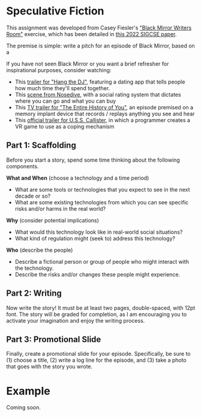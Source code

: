 # Speculative Fiction

This assignment was developed from Casey Fiesler's ["Black Mirror Writers Room"](https://medium.com/cuinfoscience/the-black-mirror-writers-room-the-case-and-caution-for-ethical-speculation-in-cs-education-5c81d05d2c67) exercise, which has been detailed in [this 2022 SIGCSE paper](https://doi.org/10.1145/3478431.3499308).

The premise is simple: write a pitch for an episode of Black Mirror, based on a 

If you have not seen Black Mirror or you want a brief refresher for inspirational purposes, consider watching:
* This [trailer for "Hang the DJ"](https://www.youtube.com/watch?v=e5N_Tq1EtRQ), featuring a dating app that tells people how much time they'll spend together.
* This [scene from Nosedive](https://www.youtube.com/watch?v=YrpK90bHO2U), with a social rating system that dictates where you can go and what you can buy
* This [TV trailer for "The Entire History of You"](https://www.youtube.com/watch?v=3bFCqK81s7Y), an episode premised on a memory implant device that records / replays anything you see and hear
* This [official trailer for U.S.S. Callister](https://www.youtube.com/watch?v=qgTtyfgzGc0), in which a programmer creates a VR game to use as a coping mechanism

## Part 1: Scaffolding
Before you start a story, spend some time thinking about the following components.  

**What and When** (choose a technology and a time period)
* What are some tools or technologies that you expect to see in the next decade or so?
* What are some existing technologies from which you can see specific risks and/or harms in the real world?  

**Why** (consider potential implications)
* What would this technology look like in real-world social situations?
* What kind of regulation might (seek to) address this technology?  

**Who** (describe the people)
* Describe a fictional person or group of people who might interact with the technology.
* Describe the risks and/or changes these people might experience.


## Part 2: Writing
Now write the story! It must be at least two pages, double-spaced, with 12pt font. The story will be graded for completion, as I am encouraging you to activate your imagination and enjoy the writing process.

## Part 3: Promotional Slide
Finally, create a promotional slide for your episode. Specifically, be sure to (1) choose a title, (2) write a log line for the episode, and (3) take a photo that goes with the story you wrote.

# Example
Coming soon.
